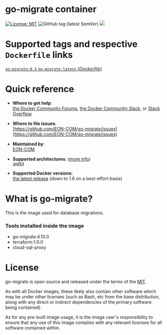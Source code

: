 # go-migrate container

[![License: MIT](https://img.shields.io/badge/License-MIT-yellow.svg?color=blue)](https://opensource.org/licenses/MIT)
![GitHub tag (latest SemVer)](https://img.shields.io/github/tag/EON-COM/go-migrate.svg?color=blue)
[![](https://images.microbadger.com/badges/image/eoncom/go-migrate.svg)](https://microbadger.com/images/eoncom/go-migrate "Get your own image badge on microbadger.com")

# Supported tags and respective `Dockerfile` links

[`go-migrate:0.5` `go-migrate:latest` (*Dockerfile*)](https://github.com/EON-COM/go-migrate/blob/master/Dockerfile)


# Quick reference

-	**Where to get help**:  
	[the Docker Community Forums](https://forums.docker.com/), [the Docker Community Slack](https://blog.docker.com/2016/11/introducing-docker-community-directory-docker-community-slack/), or [Stack Overflow](https://stackoverflow.com/search?tab=newest&q=docker)

-	**Where to file issues**:  
	[https://github.com/EON-COM/go-migrate/issues](https://github.com/EON-COM/go-migrate/issues)

-	**Maintained by**:  
	[EON-COM](https://github.com/EON-COM/go-migrate/issues)

-	**Supported architectures**: ([more info](https://github.com/docker-library/official-images#architectures-other-than-amd64))  
	[`amd64`](https://hub.docker.com/r/eoncom/go-migrate/)

-	**Supported Docker versions**:  
	[the latest release](https://github.com/docker/docker-ce/releases/latest) (down to 1.6 on a best-effort basis)

# What is go-migrate?

This is the image used for database migrations. 

### Tools installed inside the image

- go-migrate:4.10.0
- terraform:1.0.0
- cloud-sql-proxy

# License

go-migrate is open source and released under the terms of the [MIT](https://opensource.org/licenses/MIT).

As with all Docker images, these likely also contain other software which may be under other licenses (such as Bash, etc from the base distribution, along with any direct or indirect dependencies of the primary software being contained).

As for any pre-built image usage, it is the image user's responsibility to ensure that any use of this image complies with any relevant licenses for all software contained within.
